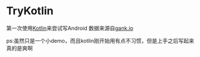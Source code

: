 # TryKotlin
第一次使用[Kotlin](https://github.com/JetBrains/kotlin)来尝试写Android
数据来源自[gank.io](http://gank.io/api)

ps:虽然只是一个小demo，而且kotlin刚开始用有点不习惯，但是上手之后写起来真的是爽啊
